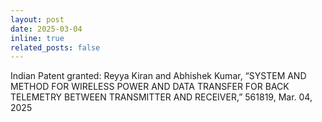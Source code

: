 ```yaml
---
layout: post
date: 2025-03-04
inline: true
related_posts: false
---
```


Indian Patent granted: Reyya Kiran and Abhishek Kumar, “SYSTEM AND METHOD FOR WIRELESS POWER AND DATA TRANSFER FOR BACK TELEMETRY BETWEEN TRANSMITTER AND RECEIVER,” 561819, Mar. 04, 2025
